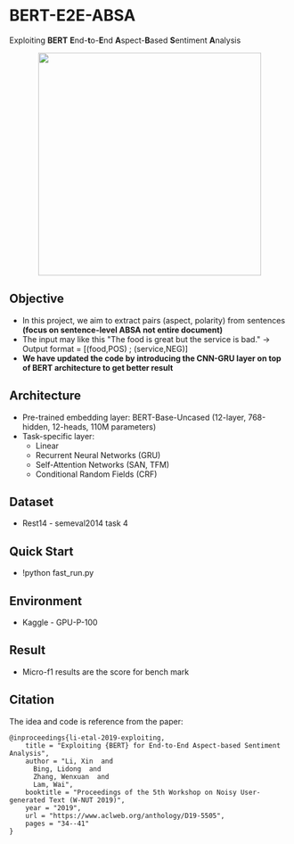 # BERT-E2E-ABSA
Exploiting **BERT** **E**nd-**t**o-**E**nd **A**spect-**B**ased **S**entiment **A**nalysis
<p align="center">
    <img src="architecture.jpg" height="400"/>
</p>

## Objective 
- In this project, we aim to extract pairs (aspect, polarity) from sentences **(focus on sentence-level ABSA not entire document)**
- The input may like this "The food is great but the service is bad." -> Output format = [(food,POS) ; (service,NEG)]
- **We have updated the code by introducing the CNN-GRU layer on top of BERT architecture to get better result**
  
## Architecture
* Pre-trained embedding layer: BERT-Base-Uncased (12-layer, 768-hidden, 12-heads, 110M parameters)
* Task-specific layer: 
  - Linear
  - Recurrent Neural Networks (GRU)
  - Self-Attention Networks (SAN, TFM)
  - Conditional Random Fields (CRF)

## Dataset
- Rest14 - semeval2014 task 4

## Quick Start
- !python fast_run.py

## Environment
* Kaggle - GPU-P-100 

## Result
- Micro-f1 results are the score for bench mark

## Citation
The idea and code is reference from the paper:
```
@inproceedings{li-etal-2019-exploiting,
    title = "Exploiting {BERT} for End-to-End Aspect-based Sentiment Analysis",
    author = "Li, Xin  and
      Bing, Lidong  and
      Zhang, Wenxuan  and
      Lam, Wai",
    booktitle = "Proceedings of the 5th Workshop on Noisy User-generated Text (W-NUT 2019)",
    year = "2019",
    url = "https://www.aclweb.org/anthology/D19-5505",
    pages = "34--41"
}
```
     
